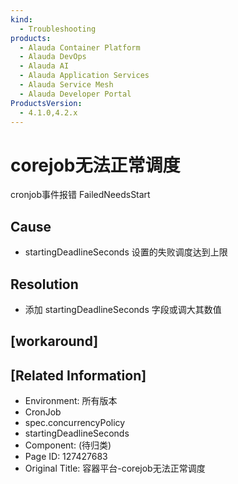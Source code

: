 ```yaml
---
kind:
  - Troubleshooting
products:
  - Alauda Container Platform
  - Alauda DevOps
  - Alauda AI
  - Alauda Application Services
  - Alauda Service Mesh
  - Alauda Developer Portal
ProductsVersion:
  - 4.1.0,4.2.x
---
```

<!-- A type of document that involves encountering a fault, diagnosing it, performing root cause analysis, and providing solutions. -->

# corejob无法正常调度

cronjob事件报错 FailedNeedsStart

## Cause
- startingDeadlineSeconds 设置的失败调度达到上限

## Resolution
- 添加 startingDeadlineSeconds 字段或调大其数值

## [workaround]

## [Related Information]
- Environment: 所有版本
- CronJob
- spec.concurrencyPolicy
- startingDeadlineSeconds
- Component: (待归类)
- Page ID: 127427683
- Original Title: 容器平台-corejob无法正常调度
